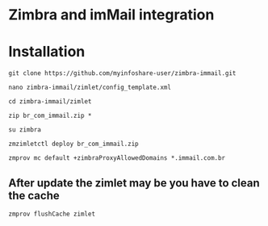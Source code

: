# Zimbra and imMail integration

# Installation

```
git clone https://github.com/myinfoshare-user/zimbra-immail.git

nano zimbra-immail/zimlet/config_template.xml

cd zimbra-immail/zimlet

zip br_com_immail.zip *

su zimbra

zmzimletctl deploy br_com_immail.zip

zmprov mc default +zimbraProxyAllowedDomains *.immail.com.br
```

  ## After update the zimlet may be you have to clean the cache
`
 zmprov flushCache zimlet
`
